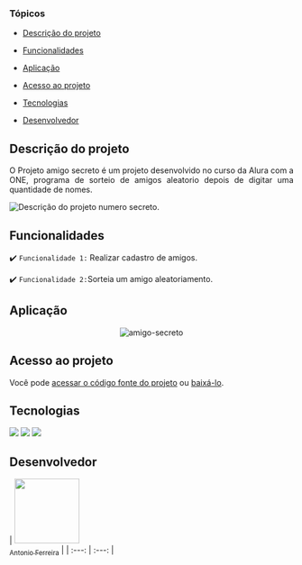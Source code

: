 ### Tópicos 

- [Descrição do projeto](#descrição-do-projeto)

- [Funcionalidades](#funcionalidades)

- [Aplicação](#aplicação)

- [Acesso ao projeto](#acesso-ao-projeto)

- [Tecnologias](#tecnologias)

- [Desenvolvedor](#desenvolvedor)

## Descrição do projeto 

<p align="justify">
O Projeto amigo secreto é um projeto desenvolvido no curso da Alura com a ONE, programa de sorteio de amigos aleatorio depois de digitar uma quantidade de nomes.

![Descrição do projeto numero secreto.](https://github.com/user-attachments/assets/5a36bece-33ea-440a-bfb1-14b7f1222a48)
</p>

## Funcionalidades

:heavy_check_mark: `Funcionalidade 1:` Realizar cadastro de amigos.

:heavy_check_mark: `Funcionalidade 2:`Sorteia um amigo aleatoriamento.


## Aplicação

<div align="center">

![amigo-secreto](https://github.com/user-attachments/assets/5a36bece-33ea-440a-bfb1-14b7f1222a48)

  </div>



###

## Acesso ao projeto

Você pode [acessar o código fonte do projeto](https://github.com/Antonioafj/numero-secreto) ou [baixá-lo](https://github.com/Antonioafj/numero-secreto/archive/refs/heads/main.zip).

###

## Tecnologias
<div>
  <img src="https://img.shields.io/badge/HTML-239120?style=for-the-badge&logo=html5&logoColor=white">
  <img src="https://img.shields.io/badge/CSS-239120?&style=for-the-badge&logo=css3&logoColor=white">
  <img src="https://img.shields.io/badge/JavaScript-F7DF1E?style=for-the-badge&logo=javascript&logoColor=black">
</div>

## Desenvolvedor

| [<img loading="lazy" src="https://avatars.githubusercontent.com/u/167789057?s=400&u=21052b749353169db846fbab43111257cd8342eb&v=4" width=115><br><sub>Antonio Ferreira</sub>](https://github.com/Antonioafj) | 
| :---: | :---: |
